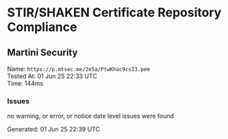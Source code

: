 # STIR/SHAKEN Certificate Repository Compliance

## Martini Security

Name: `https://p.mtsec.me/2e5a/PtwKhac9csI3.pem`\
Tested At: 01 Jun 25 22:33 UTC\
Time: 144ms

### Issues

no warning, or error, or notice date level issues were found

Generated: 01 Jun 25 22:39 UTC
